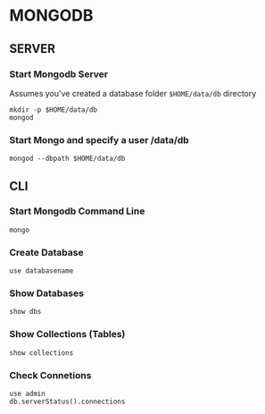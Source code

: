 # MONGODB

## SERVER

### Start Mongodb Server

Assumes you've created a database folder `$HOME/data/db` directory

```console
mkdir -p $HOME/data/db
mongod
```

### Start Mongo and specify a user /data/db

```console
mongod --dbpath $HOME/data/db
```

## CLI

### Start Mongodb Command Line

```console
mongo
```

### Create Database

```console
use databasename
```

### Show Databases

```console
show dbs
```

### Show Collections (Tables)

```console
show collections
```

### Check Connetions

```console
use admin
db.serverStatus().connections
```
